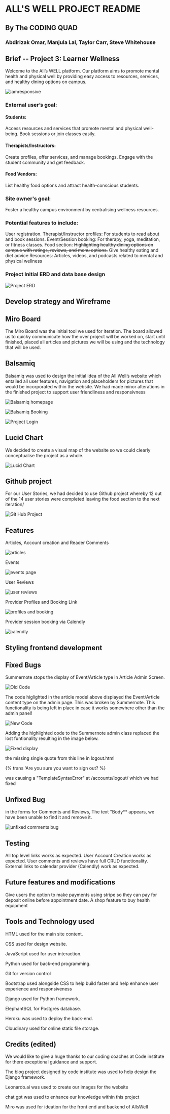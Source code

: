 # ALL'S WELL PROJECT README
## By The CODING QUAD
### Abdirizak Omar, Manjula Lal, Taylor Carr, Steve Whitehouse

## Brief -- Project  3: Learner Wellness

Welcome to the All’s WELL platform. Our platform aims to promote mental health and physical well by providing easy access to resources, services, and healthy dining options on campus.

![iamresponsive](/assets/images/readme/iamresponsive.png)

### External user’s goal:

#### Students: 
Access resources and services that promote mental and physical well-being. Book sessions or join classes easily.

#### Therapists/Instructors: 
Create profiles, offer services, and manage bookings. Engage with the student community and get feedback.

#### Food Vendors: 
List healthy food options and attract health-conscious students.

### Site owner's goal:
Foster a healthy campus environment by centralising wellness resources.

### Potential features to include:
User registration.
Therapist/Instructor profiles: For students to read about and book sessions.
Event/Session booking: For therapy, yoga, meditation, or fitness classes.
Food section: ~~Highlighting healthy dining options on campus with ratings, reviews, and menu options.~~
Give healthy eating and diet advice
Resources: Articles, videos, and podcasts related to mental and physical wellness

### Project Initial ERD and data base design 

![Project ERD](/assets/images/readme/alls_well_erd.png)

## Develop strategy and Wireframe

## Miro Board
The Miro Board was the initial tool we used for iteration. The board allowed us to quicky communicate how the over project will be worked on, start until finished, placed all articles and pictures we will be using and the technology that will be used.  

## Balsamiq
Balsamiq was used to design the initial idea of the All Well’s website which entailed all user features, navigation and placeholders for pictures that would be incorporated within the website. We had made minor alterations in the finished project to support user friendliness and responsivness

![Balsamiq homepage](/assets/images/readme/Balsamiq-Home.png)

![Balsamiq Booking](/assets/images/readme/Balsamiq-S&T.png)

![Project Login](/assets/images/readme/Balsamiq-login.png)

## Lucid Chart

We decided to create a visual map of the website so we could clearly conceptualise the project as a whole.  

![Lucid Chart](/assets/images/readme/Lucid1.png)

## Github project

For our User Stories, we had decided to use Github project whereby 12 out of the 14 user stories were completed leaving the food section to the next iteration/ 

![Git Hub Project](/assets/images/readme/projectboard.png)

## Features

Articles, Account creation and Reader Comments

![articles](/assets/images/readme/articles.png)

Events 

![events page](/assets/images/readme/eventspage.png)

User Reviews

![user reviews](/assets/images/readme/userreviews.png)

Provider Profiles and Booking Link

![profiles and booking](/assets/images/readme/bookingspage.png)

Provider session booking via Calendly

![calendly](/assets/images/readme/calandely.png)

## Styling frontend development


## Fixed Bugs

Summernote stops the display of Event/Article type in Article Admin Screen.

![Old Code](/assets/images/readme/old_code.png)

The code higlighted in the article model above displayed the Event/Article content type on the admin page. This was broken by Summernote.
This functionality is being left in place in case it works somewhere other than the admin panel!

![New Code](/assets/images/readme/new_code.png)

Adding the highlighted code to the Summernote admin class replaced the lost funtionality resulting in the image below.

![Fixed display](/assets/images/readme/fixed_type_display.png)

the missing single quote from this line in logout.html
<p>{% trans 'Are you sure you want to sign out? %}</p>
was causing a "TemplateSyntaxError" at /accounts/logout/ which we had fixed

## Unfixed Bug
in the forms for Comments and Reviews, The text  "Body** appears, we have been unable to find it and remove it.

![unfixed comments bug](/assets/images/readme/userreviews.png)

## Testing

All top level links works as expected.
User Account Creation works as expected.
User comments and reviews have full CRUD functionality.
External links to calendar provider (Calendly) work as expected.

## Future features and modifications
Give users the option to make payments using stripe so they can pay for deposit online before appointment date.
A shop feature to buy health equipment

## Tools and Technology used
HTML used for the main site content.

CSS used for design website.

JavaScript used for user interaction.

Python used for back-end programming.

Git for version control

Bootstrap used alongside CSS to help build faster and help enhance user experience and responsiveness

Django used for Python framework.

ElephantSQL for Postgres database.

Heroku was used to deploy the back-end.

Cloudinary used for online static file storage.

## Credits (edited)
We would like to give a huge thanks to our coding coaches at Code institute for there exceptional guidance and support.

The blog project designed by code institute was used to help design the Django framework.

Leonardo.ai was used to create our images for the website

chat gpt was used to enhance our knowledge within this project

Miro was used for ideation for the front end and backend of AllsWell